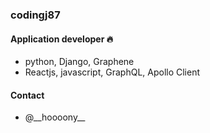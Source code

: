 ### codingj87

#### Application developer 🔥

- python, Django, Graphene
- Reactjs, javascript, GraphQL, Apollo Client

#### Contact

- @\_\_hoooony\_\_
